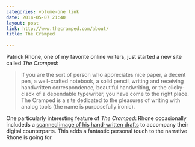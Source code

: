 ```yaml
---
categories: volume-one link
date: 2014-05-07 21:40
layout: post
link: http://www.thecramped.com/about/
title: The Cramped
  
---
```



Patrick Rhone, one of my favorite online writers, just started a new site called _The Cramped_:

> If you are the sort of person who appreciates nice paper, a decent pen, a well-crafted notebook, a solid pencil, writing and receiving handwritten correspondence, beautiful handwriting, or the clicky-clack of a dependable typewriter, you have come to the right place. The Cramped is a site dedicated to the pleasures of writing with analog tools (the name is purposefully ironic).

One particularly interesting feature of _The Cramped_: Rhone occasionally includeds a [scanned image of his hand-written drafts](https://dl.dropboxusercontent.com/u/1575/perfectnotebook-draft.pdf) to accompany their digital counterparts. This adds a fantastic personal touch to the narrative Rhone is going for.
